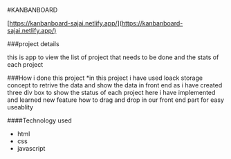 #KANBANBOARD

[https://kanbanboard-sajai.netlify.app/](https://kanbanboard-sajai.netlify.app/)

###project details

this is app to view the list of project that needs to be done and the stats of each project

###How i done this project
*in this project i have used loack storage concept to retrive the data and show the data in front end as i have created three div box to show the status of each project here i have implemented and learned new feature how to drag and drop in our front end part for easy useablity 

####Technology used
* html
* css
* javascript
